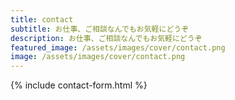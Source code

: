 ```yaml
---
title: contact
subtitle: お仕事、ご相談なんでもお気軽にどうぞ
description: お仕事、ご相談なんでもお気軽にどうぞ
featured_image: /assets/images/cover/contact.png
image: /assets/images/cover/contact.png
---
```


{% include contact-form.html %}
